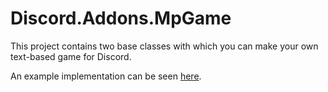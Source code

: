 ﻿# Discord.Addons.MpGame
This project contains two base classes with which you can make your own text-based game for Discord.

An example implementation can be seen [here](https://github.com/Joe4evr/Discord.Addons/tree/master/src/Discord.Addons.MpGame/Example).
